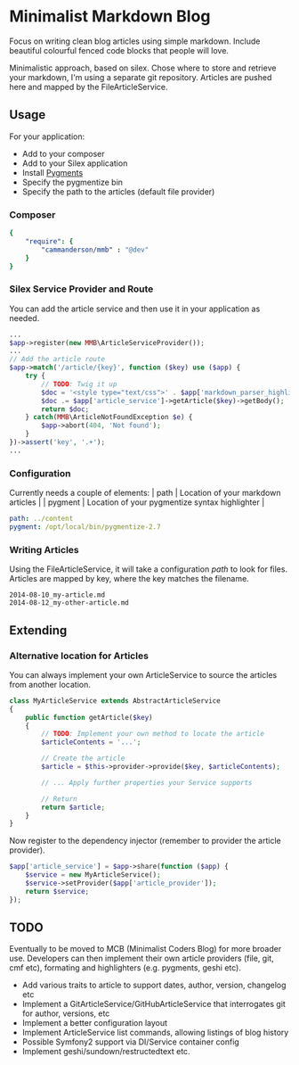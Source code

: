 # Minimalist Markdown Blog

Focus on writing clean blog articles using simple markdown. Include beautiful colourful fenced code blocks that people
will love.

Minimalistic approach, based on silex. Chose where to store and retrieve your markdown, I'm using a separate git
repository. Articles are pushed here and mapped by the FileArticleService.

## Usage

For your application:

* Add to your composer
* Add to your Silex application
* Install [Pygments](http://pygments.org/download/)
* Specify the pygmentize bin
* Specify the path to the articles (default file provider)

### Composer

```yaml
{
    "require": {
        "cammanderson/mmb" : "@dev"
    }
}
```


### Silex Service Provider and Route

You can add the article service and then use it in your application as needed.

```php
...
$app->register(new MMB\ArticleServiceProvider());
...
// Add the article route
$app->match('/article/{key}', function ($key) use ($app) {
    try {
        // TODO: Twig it up
        $doc = '<style type="text/css">' . $app['markdown_parser_highlighter']->getStyles() . '</style>';
        $doc .= $app['article_service']->getArticle($key)->getBody();
        return $doc;
    } catch(MMB\ArticleNotFoundException $e) {
        $app->abort(404, 'Not found');
    }
})->assert('key', '.+');
...
```

### Configuration

Currently needs a couple of elements:
| path    | Location of your markdown articles             |
| pygment | Location of your pygmentize syntax highlighter |

```yaml
path: ../content
pygment: /opt/local/bin/pygmentize-2.7
```

### Writing Articles

Using the FileArticleService, it will take a configuration _path_ to look for files. Articles are mapped by key, where
the key matches the filename.

    2014-08-10_my-article.md
    2014-08-12_my-other-article.md

## Extending

### Alternative location for Articles

You can always implement your own ArticleService to source the articles from another location.

```php
class MyArticleService extends AbstractArticleService
{
    public function getArticle($key)
    {
        // TODO: Implement your own method to locate the article
        $articleContents = '...';

        // Create the article
        $article = $this->provider->provide($key, $articleContents);

        // ... Apply further properties your Service supports

        // Return
        return $article;
    }
}
```

Now register to the dependency injector (remember to provider the article provider).

```php
$app['article_service'] = $app->share(function ($app) {
    $service = new MyArticleService();
    $service->setProvider($app['article_provider']);
    return $service;
});
```

## TODO

Eventually to be moved to MCB (Minimalist Coders Blog) for more broader use. Developers can then implement their
own article providers (file, git, cmf etc), formating and highlighters (e.g. pygments, geshi etc).

- Add various traits to article to support dates, author, version, changelog etc
- Implement a GitArticleService/GitHubArticleService that interrogates git for author, versions, etc
- Implement a better configuration layout
- Implement ArticleService list commands, allowing listings of blog history
- Possible Symfony2 support via DI/Service container config
- Implement geshi/sundown/restructedtext etc.

